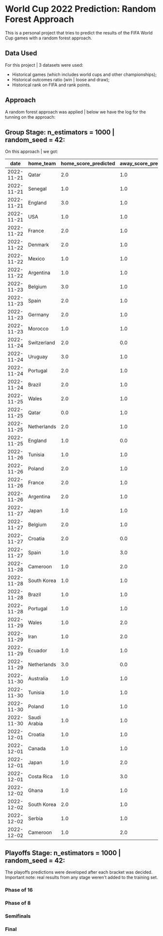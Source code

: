 # World Cup 2022 Prediction: Random Forest Approach
This is a personal project that tries to predict the results of the FIFA World Cup games with a random forest approach.  

## Data Used
For this project |  3 datasets were used:  
- Historical games (which includes world cups and other championships);
- Historical outcomes ratio (win |  loose and draw);
- Historical rank on FIFA and rank points.

## Approach
A random forest approach was applied |  below we have the log for the tunning on the approach:

## Group Stage: n_estimators = 1000 |  random_seed = 42:
On this approach |  we got:

date | home_team | home_score_predicted | away_score_predicted | away_team |
--- | --- | --- | --- | --- |
2022-11-21 | Qatar | 2.0 | 1.0 | Ecuador |
2022-11-21 | Senegal | 1.0 | 1.0 | Netherlands |
2022-11-21 | England | 3.0 | 1.0 | Iran |
2022-11-21 | USA | 1.0 | 1.0 | Wales |
2022-11-22 | France | 2.0 | 1.0 | Australia |
2022-11-22 | Denmark | 2.0 | 1.0 | Tunisia |
2022-11-22 | Mexico | 1.0 | 1.0 | Poland |
2022-11-22 | Argentina | 1.0 | 1.0 | Saudi Arabia |
2022-11-23 | Belgium | 3.0 | 1.0 | Canada |
2022-11-23 | Spain | 2.0 | 1.0 | Costa Rica |
2022-11-23 | Germany | 2.0 | 1.0 | Japan |
2022-11-23 | Morocco | 1.0 | 1.0 | Croatia |
2022-11-24 | Switzerland | 2.0 | 0.0 | Cameroon |
2022-11-24 | Uruguay | 3.0 | 1.0 | South Korea |
2022-11-24 | Portugal | 2.0 | 1.0 | Ghana |
2022-11-24 | Brazil | 2.0 | 1.0 | Serbia |
2022-11-25 | Wales | 2.0 | 1.0 | Iran |
2022-11-25 | Qatar | 0.0 | 1.0 | Senegal |
2022-11-25 | Netherlands | 2.0 | 1.0 | Ecuador |
2022-11-25 | England | 1.0 | 0.0 | USA |
2022-11-26 | Tunisia | 1.0 | 1.0 | Australia |
2022-11-26 | Poland | 2.0 | 1.0 | Saudi Arabia |
2022-11-26 | France | 2.0 | 1.0 | Denmark |
2022-11-26 | Argentina | 2.0 | 1.0 | Mexico |
2022-11-27 | Japan | 1.0 | 1.0 | Costa Rica |
2022-11-27 | Belgium | 2.0 | 1.0 | Morocco |
2022-11-27 | Croatia | 2.0 | 0.0 | Canada |
2022-11-27 | Spain | 1.0 | 3.0 | Germany |
2022-11-28 | Cameroon | 1.0 | 2.0 | Serbia |
2022-11-28 | South Korea | 1.0 | 1.0 | Ghana |
2022-11-28 | Brazil | 1.0 | 1.0 | Switzerland |
2022-11-28 | Portugal | 1.0 | 1.0 | Uruguay |
2022-11-29 | Wales | 1.0 | 2.0 | England |
2022-11-29 | Iran | 1.0 | 2.0 | USA |
2022-11-29 | Ecuador | 1.0 | 1.0 | Senegal |
2022-11-29 | Netherlands | 3.0 | 0.0 | Qatar |
2022-11-30 | Australia | 1.0 | 1.0 | Denmark |
2022-11-30 | Tunisia | 1.0 | 1.0 | France |
2022-11-30 | Poland | 1.0 | 1.0 | Argentina |
2022-11-30 | Saudi Arabia | 1.0 | 1.0 | Mexico |
2022-12-01 | Croatia | 1.0 | 1.0 | Belgium |
2022-12-01 | Canada | 1.0 | 1.0 | Morocco |
2022-12-01 | Japan | 1.0 | 2.0 | Spain |
2022-12-01 | Costa Rica | 1.0 | 3.0 | Germany |
2022-12-02 | Ghana | 1.0 | 1.0 | Uruguay |
2022-12-02 | South Korea | 2.0 | 1.0 | Portugal |
2022-12-02 | Serbia | 1.0 | 1.0 | Switzerland |
2022-12-02 | Cameroon | 1.0 | 2.0 | Brazil |

## Playoffs Stage: n_estimators = 1000 |  random_seed = 42:
The playoffs predictions were developed after each bracket was decided. Important note: real results from any stage weren't added to the training set.

### Phase of 16



### Phase of 8



### Semifinals



### Final